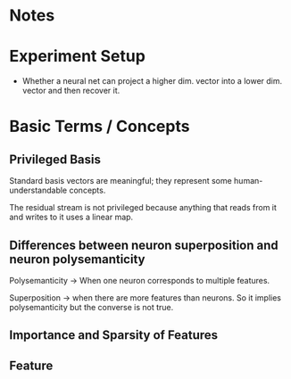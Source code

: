 # Notes

# Experiment Setup
- Whether a neural net can project a higher dim. vector into a lower dim. vector and then recover it. 

# Basic Terms / Concepts
## Privileged Basis
Standard basis vectors are meaningful; they represent some human-understandable concepts.

The residual stream is not privileged because anything that reads from it and writes to it uses a linear map. 



## Differences between neuron superposition and neuron polysemanticity 

Polysemanticity -> When one neuron corresponds to multiple features. 

Superposition -> when there are more features than neurons. So it implies polysemanticity but the converse is not true. 

## Importance and Sparsity of Features


## Feature

